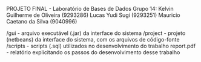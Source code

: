 PROJETO FINAL - Laboratório de Bases de Dados
Grupo 14:
	Kelvin Guilherme de Oliveira (9293286)
	Lucas Yudi Sugi (9293251)
	Mauricio Caetano da Silva (9040996)

/gui - arquivo executável (.jar) da interface do sistema
/project - projeto (netbeans) da interface do sistema, com os arquivos de código-fonte
/scripts - scripts (.sql) utilizados no desenvolvimento do trabalho
report.pdf - relatório explicitando os passos do desenvolvimento desse trabalho
